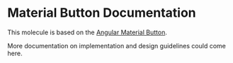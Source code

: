 # Material Button Documentation

This molecule is based on the [Angular Material Button](https://material.angular.io/components/button/overview).

More documentation on implementation and design guidelines could come here.
